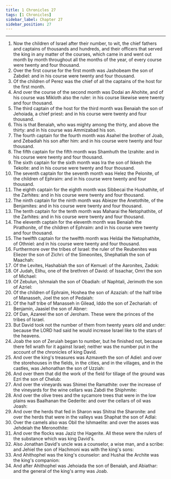 ```yaml
---
title: 1 Chronicles 27
tags: [1 Chronicles]
sidebar_label: Chapter 27
sidebar_position: 27
---
```


---
1. Now the children of Israel after their number, to wit, the chief fathers and captains of thousands and hundreds, and their officers that served the king in any matter of the courses, which came in and went out month by month throughout all the months of the year, of every course were twenty and four thousand.
2. Over the first course for the first month was Jashobeam the son of Zabdiel: and in his course were twenty and four thousand.
3. Of the children of Perez was the chief of all the captains of the host for the first month.
4. And over the course of the second month was Dodai an Ahohite, and of his course was Mikloth also the ruler: in his course likewise were twenty and four thousand.
5. The third captain of the host for the third month was Benaiah the son of Jehoiada, a chief priest: and in his course were twenty and four thousand.
6. This is that Benaiah, who was mighty among the thirty, and above the thirty: and in his course was Ammizabad his son.
7. The fourth captain for the fourth month was Asahel the brother of Joab, and Zebadiah his son after him: and in his course were twenty and four thousand.
8. The fifth captain for the fifth month was Shamhuth the Izrahite: and in his course were twenty and four thousand.
9. The sixth captain for the sixth month was Ira the son of Ikkesh the Tekoite: and in his course were twenty and four thousand.
10. The seventh captain for the seventh month was Helez the Pelonite, of the children of Ephraim: and in his course were twenty and four thousand.
11. The eighth captain for the eighth month was Sibbecai the Hushathite, of the Zarhites: and in his course were twenty and four thousand.
12. The ninth captain for the ninth month was Abiezer the Anetothite, of the Benjamites: and in his course were twenty and four thousand.
13. The tenth captain for the tenth month was Maharai the Netophathite, of the Zarhites: and in his course were twenty and four thousand.
14. The eleventh captain for the eleventh month was Benaiah the Pirathonite, of the children of Ephraim: and in his course were twenty and four thousand.
15. The twelfth captain for the twelfth month was Heldai the Netophathite, of Othniel: and in his course were twenty and four thousand.
16. Furthermore over the tribes of Israel: the ruler of the Reubenites was Eliezer the son of Zichri: of the Simeonites, Shephatiah the son of Maachah:
17. Of the Levites, Hashabiah the son of Kemuel: of the Aaronites, Zadok:
18. Of Judah, Elihu, one of the brethren of David: of Issachar, Omri the son of Michael:
19. Of Zebulun, Ishmaiah the son of Obadiah: of Naphtali, Jerimoth the son of Azriel:
20. Of the children of Ephraim, Hoshea the son of Azaziah: of the half tribe of Manasseh, Joel the son of Pedaiah:
21. Of the half tribe of Manasseh in Gilead, Iddo the son of Zechariah: of Benjamin, Jaasiel the son of Abner:
22. Of Dan, Azareel the son of Jeroham. These were the princes of the tribes of Israel.
23. But David took not the number of them from twenty years old and under: because the LORD had said he would increase Israel like to the stars of the heavens.
24. Joab the son of Zeruiah began to number, but he finished not, because there fell wrath for it against Israel; neither was the number put in the account of the chronicles of king David.
25. And over the king's treasures was Azmaveth the son of Adiel: and over the storehouses in the fields, in the cities, and in the villages, and in the castles, was Jehonathan the son of Uzziah:
26. And over them that did the work of the field for tillage of the ground was Ezri the son of Chelub:
27. And over the vineyards was Shimei the Ramathite: over the increase of the vineyards for the wine cellars was Zabdi the Shiphmite:
28. And over the olive trees and the sycamore trees that were in the low plains was Baalhanan the Gederite: and over the cellars of oil was Joash:
29. And over the herds that fed in Sharon was Shitrai the Sharonite: and over the herds that were in the valleys was Shaphat the son of Adlai:
30. Over the camels also was Obil the Ishmaelite: and over the asses was Jehdeiah the Meronothite:
31. And over the flocks was Jaziz the Hagerite. All these were the rulers of the substance which was king David's.
32. Also Jonathan David's uncle was a counselor, a wise man, and a scribe: and Jehiel the son of Hachmoni was with the king's sons:
33. And Ahithophel was the king's counselor: and Hushai the Archite was the king's companion:
34. And after Ahithophel was Jehoiada the son of Benaiah, and Abiathar: and the general of the king's army was Joab.
